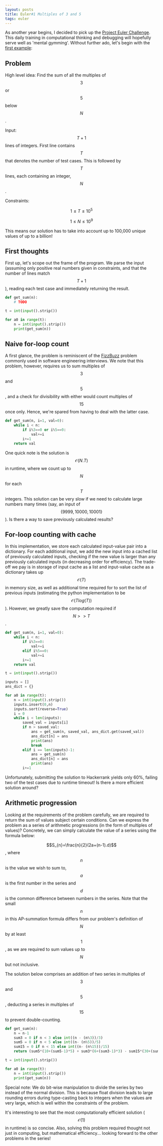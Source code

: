 ```yaml
---
layout: posts
title: Euler#1 Multiples of 3 and 5
tags: euler
---
```


As another year begins, I decided to pick up the [Project Euler Challenge](https://projecteuler.net/). This daily training in computational thinking and debugging will hopefully serve well as 'mental gymming'. Without further ado, let's begin with the [first example](https://www.hackerrank.com/contests/projecteuler/challenges/euler001/problem):

## Problem
High level idea: Find the sum of all the multiples of $$3$$ or $$5$$ below $$N$$.

Input: $$T+1$$ lines of integers. First line contains $$T$$ that denotes the number of test cases. This is followed by $$T$$ lines, each containing an integer, $$N$$.

Constraints:

$$1 \leq T \leq 10^5$$

$$1 \leq N \leq 10^9$$

This means our solution has to take into account up to 100,000 unique values of up to  a billion!

## First thoughts
First up, let's scope out the frame of the program. We parse the input (assuming only positive real numbers given in constraints, and that the number of lines match $$T+1$$), reading each test case and immediately returning the result.

```python
def get_sum(n):
    # TODO

t = int(input().strip())

for a0 in range(t):
    n = int(input().strip())
    print(get_sum(n))

```

## Naive for-loop count
A first glance, the problem is reminiscent of the [FizzBuzz](https://blog.codinghorror.com/why-cant-programmers-program/) problem commonly used in software engineering interviews. We note that this problem, however, requires us to sum multiples of $$3$$ and $$5$$, and a check for divisibility with either would count multiples of $$15$$ once only. Hence, we're spared from having to deal with the latter case.
```python
def get_sum(n, i=1, val=0):
    while i < n:
        if i%3==0 or i%5==0:
            val+=i
        i+=1
    return val
```
One quick note is the solution is $$\mathcal{O}(N.T)$$ in runtime, where we count up to $$N$$ for each $$T$$ integers. This solution can be very slow if we need to calculate large numbers many times (say, an input of $$\{9999, 10000, 10001\}$$). Is there a way to save previously calculated results?

## For-loop counting with cache
In this implementation, we store each calculated input-value pair into a dictionary. For each additional input, we add the new input into a cached list of previously calculated inputs, checking if the new value is larger than any previously calculated inputs (in decreasing order for efficiency). The trade-off we pay is in storage of input cache as a list and input-value cache as a dictionary takes up $$\mathcal{O}(T)$$ in memory size, as well as additional time required for to sort the list of previous inputs (estimating the python implementation to be $$\mathcal{O}(Tlog(T))$$). However, we greatly save the computation required if $$N >> T$$.

```python
def get_sum(n, i=1, val=0):
    while i < n:
        if i%3==0:
            val+=i
        elif i%5==0:
            val+=i
        i+=1
    return val

t = int(input().strip())

inputs = []
ans_dict = {}

for a0 in range(t):
    n = int(input().strip())
    inputs.insert(0,n)
    inputs.sort(reverse=True)
    i = 0
    while i < len(inputs):
        saved_val = inputs[i]
        if n > saved_val:
            ans = get_sum(n, saved_val, ans_dict.get(saved_val))
            ans_dict[n] = ans
            print(ans)
            break
        elif i == len(inputs)-1:
            ans = get_sum(n)
            ans_dict[n] = ans
            print(ans)
        i+=1
```
Unfortunately, submitting the solution to Hackerrank yields only 60%, failing two of the test cases due to runtime timeout! Is there a more efficient solution around?

## Arithmetic progression
Looking at the requirements of the problem carefully, we are required to return the sum of values subject certain conditions. Can we express the problem as a series of arithmetic progressions (in the form of multiples of values)? Concretely, we can simply calculate the value of a series using the formula below:

$$S_{n}=\frac{n}{2}(2a+(n-1).d)$$, where $$n$$ is the value we wish to sum to,$$a$$ is the first number in the series and $$d$$ is the common difference between numbers in the series. Note that the small $$n$$ in this AP-summation formula differs from our problem's definition of $$N$$ by at least $$1$$, as we are required to sum values up to $$N$$ but not inclusive.

The solution below comprises an addition of two series in multiples of $$3$$ and $$5$$, deducting a series in multiples of $$15$$ to prevent double-counting.

```python
def get_sum(n):
    n = n-1
    sum3 = 0 if n < 3 else int((n - (n%3))/3)
    sum5 = 0 if n < 5 else int((n- (n%5))/5)
    sum15 = 0 if n < 15 else int((n- (n%15))/15)
    return (sum5*(10+(sum5-1)*5) + sum3*(6+(sum3-1)*3) - sum15*(30+(sum15-1)*15))>>1

t = int(input().strip())

for a0 in range(t):
    n = int(input().strip())
    print(get_sum(n))

```
Special note: We do bit-wise manipulation to divide the series by two instead of the normal division. This is because float division leads to large rounding errors during type-casting back to integers when the values are very large, which is well within the constraints of the problem.

It's interesting to see that the most computationally efficient solution ($$\mathcal{O}(1)$$ in runtime) is so concise. Also, solving this problem required thought not just in computing, but mathematical efficiency... looking forward to the other problems in the series!
